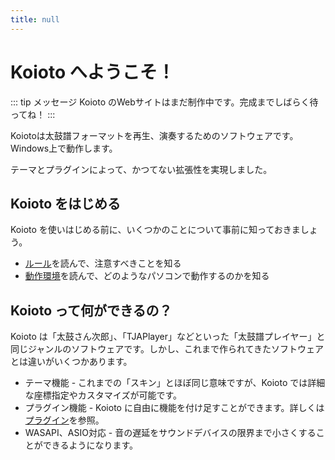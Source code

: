 ```yaml
---
title: null
---
```


# Koioto へようこそ！

::: tip メッセージ
Koioto のWebサイトはまだ制作中です。完成までしばらく待ってね！
:::

Koiotoは太鼓譜フォーマットを再生、演奏するためのソフトウェアです。Windows上で動作します。

テーマとプラグインによって、かつてない拡張性を実現しました。

## Koioto をはじめる

Koioto を使いはじめる前に、いくつかのことについて事前に知っておきましょう。

- [ルール](/rule/)を読んで、注意すべきことを知る
- [動作環境](/env/)を読んで、どのようなパソコンで動作するのかを知る
<!-- - [譜面制作](/chart-making/)を読んで、どのように譜面を制作するのかを知る -->

## Koioto って何ができるの？

Koioto は「太鼓さん次郎」、「TJAPlayer」などといった「太鼓譜プレイヤー」と同じジャンルのソフトウェアです。しかし、これまで作られてきたソフトウェアとは違いがいくつかあります。

- テーマ機能 - これまでの「スキン」とほぼ同じ意味ですが、Koioto では詳細な座標指定やカスタマイズが可能です。
- プラグイン機能 - Koioto に自由に機能を付け足すことができます。詳しくは[プラグイン](/plugin/)を参照。
- WASAPI、ASIO対応 - 音の遅延をサウンドデバイスの限界まで小さくすることができるようになります。